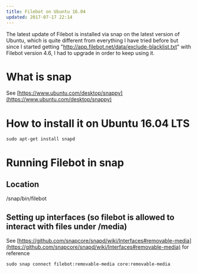 ```yaml
---
title: Filebot on Ubuntu 16.04
updated: 2017-07-17 22:14
---
```


The latest update of Filebot is installed via snap on the latest version of Ubuntu, which is quite different from everything I have tried before but since I started getting "http://app.filebot.net/data/exclude-blacklist.txt" with Filebot version 4.6, I had to upgrade in order to keep using it.

# What is snap
See [https://www.ubuntu.com/desktop/snappy](https://www.ubuntu.com/desktop/snappy)

# How to install it on Ubuntu 16.04 LTS
```sudo apt-get install snapd```

# Running Filebot in snap
## Location
/snap/bin/filebot

## Setting up interfaces (so filebot is allowed to interact with files under /media)
See [https://github.com/snapcore/snapd/wiki/Interfaces#removable-media](https://github.com/snapcore/snapd/wiki/Interfaces#removable-media) for reference

```sudo snap connect filebot:removable-media core:removable-media```
